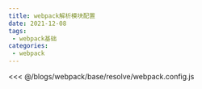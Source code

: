 ```yaml
---
title: webpack解析模块配置
date: 2021-12-08
tags:
 - webpack基础
categories:
 - webpack
---
```

<<< @/blogs/webpack/base/resolve/webpack.config.js